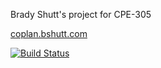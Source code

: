 Brady Shutt's project for CPE-305


[coplan.bshutt.com](http://coplan.bshutt.com/)

[![Build Status](https://travis-ci.org/cpe305/fall2016-project-bradyshutt.svg?branch=master)](https://travis-ci.org/cpe305/fall2016-project-bradyshutt)

